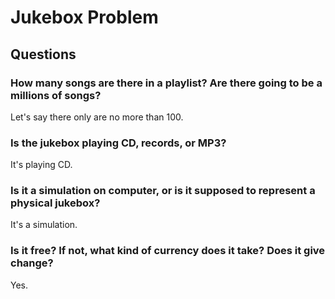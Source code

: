 # Jukebox Problem
## Questions
### How many songs are there in a playlist? Are there going to be a millions of songs?
Let's say there only are no more than 100.
### Is the jukebox playing CD, records, or MP3?
It's playing CD.
### Is it a simulation on computer, or is it supposed to represent a physical jukebox?
It's a simulation.
### Is it free? If not, what kind of currency does it take? Does it give change?
Yes.
